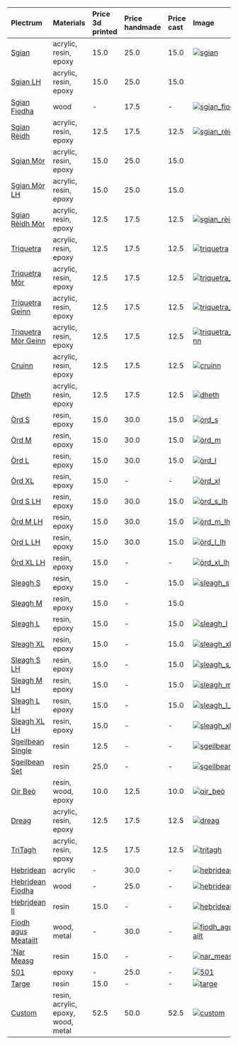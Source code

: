 | **Plectrum**                                        | **Materials**                      | **Price 3d printed**   | **Price handmade**   | **Price cast**   | **Image**                                                                                                               |
|:----------------------------------------------------|:-----------------------------------|:-----------------------|:---------------------|:-----------------|:------------------------------------------------------------------------------------------------------------------------|
| [Sgian](../picks/sgian)                             | acrylic, resin, epoxy              | 15.0                   | 25.0                 | 15.0             | [![sgian](../../assets/images/sgian.jpg "Sgian")](/picks/sgian)                                                         |
| [Sgian LH](../picks/sgian_lh)                       | acrylic, resin, epoxy              | 15.0                   | 25.0                 | 15.0             |                                                                                                                         |
| [Sgian Fiodha](../picks/sgian_fiodha)               | wood                               | -                      | 17.5                 | -                | [![sgian_fiodha](../../assets/images/sgian_fiodha.jpg "Sgian_fiodha")](/picks/sgian_fiodha)                             |
| [Sgian Rèidh](../picks/sgian_rèidh)                 | acrylic, resin, epoxy              | 12.5                   | 17.5                 | 12.5             | [![sgian_rèidh](../../assets/images/sgian_rèidh.jpg "Sgian_rèidh")](/picks/sgian_rèidh)                                 |
| [Sgian Mòr](../picks/sgian_mòr)                     | acrylic, resin, epoxy              | 15.0                   | 25.0                 | 15.0             |                                                                                                                         |
| [Sgian Mòr LH](../picks/sgian_mòr_lh)               | acrylic, resin, epoxy              | 15.0                   | 25.0                 | 15.0             |                                                                                                                         |
| [Sgian Rèidh Mòr](../picks/sgian_rèidh_mòr)         | acrylic, resin, epoxy              | 12.5                   | 17.5                 | 12.5             | [![sgian_rèidh_mòr](../../assets/images/sgian_rèidh_mòr.jpg "Sgian_rèidh_mòr")](/picks/sgian_rèidh_mòr)                 |
| [Triquetra](../picks/triquetra)                     | acrylic, resin, epoxy              | 12.5                   | 17.5                 | 12.5             | [![triquetra](../../assets/images/triquetra.jpg "Triquetra")](/picks/triquetra)                                         |
| [Triquetra Mòr](../picks/triquetra_mòr)             | acrylic, resin, epoxy              | 12.5                   | 17.5                 | 12.5             | [![triquetra_mòr](../../assets/images/triquetra_mòr.jpg "Triquetra_mòr")](/picks/triquetra_mòr)                         |
| [Triquetra Geinn](../picks/triquetra_geinn)         | acrylic, resin, epoxy              | 12.5                   | 17.5                 | 12.5             | [![triquetra_geinn](../../assets/images/triquetra_geinn.jpg "Triquetra_geinn")](/picks/triquetra_geinn)                 |
| [Triquetra Mòr Geinn](../picks/triquetra_mòr_geinn) | acrylic, resin, epoxy              | 12.5                   | 17.5                 | 12.5             | [![triquetra_mòr_geinn](../../assets/images/triquetra_mòr_geinn.jpg "Triquetra_mòr_geinn")](/picks/triquetra_mòr_geinn) |
| [Cruinn](../picks/cruinn)                           | acrylic, resin, epoxy              | 12.5                   | 17.5                 | 12.5             | [![cruinn](../../assets/images/cruinn.jpg "Cruinn")](/picks/cruinn)                                                     |
| [Dheth](../picks/dheth)                             | acrylic, resin, epoxy              | 12.5                   | 17.5                 | 12.5             | [![dheth](../../assets/images/dheth.jpg "Dheth")](/picks/dheth)                                                         |
| [Òrd S](../picks/òrd_s)                             | resin, epoxy                       | 15.0                   | 30.0                 | 15.0             | [![òrd_s](../../assets/images/òrd_s.jpg "Òrd_s")](/picks/òrd_s)                                                         |
| [Òrd M](../picks/òrd_m)                             | resin, epoxy                       | 15.0                   | 30.0                 | 15.0             | [![òrd_m](../../assets/images/òrd_m.jpg "Òrd_m")](/picks/òrd_m)                                                         |
| [Òrd L](../picks/òrd_l)                             | resin, epoxy                       | 15.0                   | 30.0                 | 15.0             | [![òrd_l](../../assets/images/òrd_l.jpg "Òrd_l")](/picks/òrd_l)                                                         |
| [Òrd XL](../picks/òrd_xl)                           | resin, epoxy                       | 15.0                   | -                    | -                | [![òrd_xl](../../assets/images/òrd_xl.jpg "Òrd_xl")](/picks/òrd_xl)                                                     |
| [Òrd S LH](../picks/òrd_s_lh)                       | resin, epoxy                       | 15.0                   | 30.0                 | 15.0             | [![òrd_s_lh](../../assets/images/òrd_s_lh.jpg "Òrd_s_lh")](/picks/òrd_s_lh)                                             |
| [Òrd M LH](../picks/òrd_m_lh)                       | resin, epoxy                       | 15.0                   | 30.0                 | 15.0             | [![òrd_m_lh](../../assets/images/òrd_m_lh.jpg "Òrd_m_lh")](/picks/òrd_m_lh)                                             |
| [Òrd L LH](../picks/òrd_l_lh)                       | resin, epoxy                       | 15.0                   | 30.0                 | 15.0             | [![òrd_l_lh](../../assets/images/òrd_l_lh.jpg "Òrd_l_lh")](/picks/òrd_l_lh)                                             |
| [Òrd XL LH](../picks/òrd_xl_lh)                     | resin, epoxy                       | 15.0                   | -                    | -                | [![òrd_xl_lh](../../assets/images/òrd_xl_lh.jpg "Òrd_xl_lh")](/picks/òrd_xl_lh)                                         |
| [Sleagh S](../picks/sleagh_s)                       | resin, epoxy                       | 15.0                   | -                    | 15.0             | [![sleagh_s](../../assets/images/sleagh_s.jpg "Sleagh_s")](/picks/sleagh_s)                                             |
| [Sleagh M](../picks/sleagh_m)                       | resin, epoxy                       | 15.0                   | -                    | 15.0             |                                                                                                                         |
| [Sleagh L](../picks/sleagh_l)                       | resin, epoxy                       | 15.0                   | -                    | 15.0             | [![sleagh_l](../../assets/images/sleagh_l.jpg "Sleagh_l")](/picks/sleagh_l)                                             |
| [Sleagh XL](../picks/sleagh_xl)                     | resin, epoxy                       | 15.0                   | -                    | 15.0             | [![sleagh_xl](../../assets/images/sleagh_xl.jpg "Sleagh_xl")](/picks/sleagh_xl)                                         |
| [Sleagh S LH](../picks/sleagh_s_lh)                 | resin, epoxy                       | 15.0                   | -                    | 15.0             | [![sleagh_s_lh](../../assets/images/sleagh_s_lh.jpg "Sleagh_s_lh")](/picks/sleagh_s_lh)                                 |
| [Sleagh M LH](../picks/sleagh_m_lh)                 | resin, epoxy                       | 15.0                   | -                    | 15.0             | [![sleagh_m_lh](../../assets/images/sleagh_m_lh.jpg "Sleagh_m_lh")](/picks/sleagh_m_lh)                                 |
| [Sleagh L LH](../picks/sleagh_l_lh)                 | resin, epoxy                       | 15.0                   | -                    | 15.0             | [![sleagh_l_lh](../../assets/images/sleagh_l_lh.jpg "Sleagh_l_lh")](/picks/sleagh_l_lh)                                 |
| [Sleagh XL LH](../picks/sleagh_xl_lh)               | resin, epoxy                       | 15.0                   | -                    | -                | [![sleagh_xl_lh](../../assets/images/sleagh_xl_lh.jpg "Sleagh_xl_lh")](/picks/sleagh_xl_lh)                             |
| [Sgeilbean Single](../picks/sgeilbean_single)       | resin                              | 12.5                   | -                    | -                | [![sgeilbean_single](../../assets/images/sgeilbean_single.jpg "Sgeilbean_single")](/picks/sgeilbean_single)             |
| [Sgeilbean Set](../picks/sgeilbean_set)             | resin                              | 25.0                   | -                    | -                | [![sgeilbean_set](../../assets/images/sgeilbean_set.jpg "Sgeilbean_set")](/picks/sgeilbean_set)                         |
| [Oir Beò](../picks/oir_beò)                         | resin, wood, epoxy                 | 10.0                   | 12.5                 | 10.0             | [![oir_beò](../../assets/images/oir_beò.jpg "Oir_beò")](/picks/oir_beò)                                                 |
| [Dreag](../picks/dreag)                             | acrylic, resin, epoxy              | 12.5                   | 17.5                 | 12.5             | [![dreag](../../assets/images/dreag.jpg "Dreag")](/picks/dreag)                                                         |
| [TriTagh](../picks/tritagh)                         | acrylic, resin, epoxy              | 12.5                   | 17.5                 | 12.5             | [![tritagh](../../assets/images/tritagh.jpg "Tritagh")](/picks/tritagh)                                                 |
| [Hebridean](../picks/hebridean)                     | acrylic                            | -                      | 30.0                 | -                | [![hebridean](../../assets/images/hebridean.jpg "Hebridean")](/picks/hebridean)                                         |
| [Hebridean Fiodha](../picks/hebridean_fiodha)       | wood                               | -                      | 25.0                 | -                | [![hebridean_fiodha](../../assets/images/hebridean_fiodha.jpg "Hebridean_fiodha")](/picks/hebridean_fiodha)             |
| [Hebridean II](../picks/hebridean_ii)               | resin                              | 15.0                   | -                    | -                | [![hebridean_ii](../../assets/images/hebridean_ii.jpg "Hebridean_ii")](/picks/hebridean_ii)                             |
| [Fiodh agus Meatailt](../picks/fiodh_agus_meatailt) | wood, metal                        | -                      | 30.0                 | -                | [![fiodh_agus_meatailt](../../assets/images/fiodh_agus_meatailt.jpg "Fiodh_agus_meatailt")](/picks/fiodh_agus_meatailt) |
| ['Nar Measg](../picks/nar_measg)                    | resin                              | 15.0                   | -                    | -                | [![nar_measg](../../assets/images/nar_measg.jpg "Nar_measg")](/picks/nar_measg)                                         |
| [501](../picks/501)                                 | epoxy                              | -                      | 25.0                 | -                | [![501](../../assets/images/501.jpg "501")](/picks/501)                                                                 |
| [Targe](../picks/targe)                             | resin                              | 15.0                   | -                    | -                | [![targe](../../assets/images/targe.jpg "Targe")](/picks/targe)                                                         |
| [Custom](../picks/custom)                           | resin, acrylic, epoxy, wood, metal | 52.5                   | 50.0                 | 52.5             | [![custom](../../assets/images/custom.jpg "Custom")](/picks/custom)                                                     |
